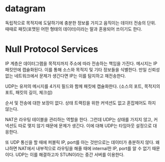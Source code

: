 datagram
=
독립적으로 목적지에 도달하기에 충분한 정보를 가지고 음직이는 데이터 전송의 단위. 때때로 패킷(포맷된 어떤 형태의 데이터)이라는 말과 혼용되어 쓰이기도 한다.

Null Protocol Services
=
IP 계층은 데이터그램을 목적지까지 주소에 따라 전송하는 책임을 가진다.
메시지는 IP 패킷안에 캡슐화된다. 이를 통해 소스와 목적지 및 기타 정보들을 식별한다. 만일 신뢰성 없는 네트워크에서 문제가 생긴다면 IP는 이를 탐지하고 재전송한다.

UDP는 유저의 메시지를 4가지 필드와 함께 패킷에 캡슐화한다. (소스의 포트, 목적지의 포트, 패킷의 길이, 체크섬)

순서 및 전송에 대한 보장이 없다. 상태 트랙킹을 위한 커넥션도 없고 혼잡제어도 하지 않는다.

NAT은 라우팅 테이블을 관리하는 역할을 한다. 그런데 UDP는 상태를 가지지 않고, 커넥션도 따로 맺지 않기 때문에 문제가 생긴다. 이에 대해 UDP는 타임아웃 설정으로 대응한다.

또 UDP 통신을 할 때에 퍼블릭 IP, port를 아는 것만으로는 데이터가 충분하지 않다. 왜냐하면 NAT에서 내부적으로 라우팅을 해줄 때에 internal한 IP, port를 알 수 없기 때문이다. UDP는 이를 해결하고자 STUN이라는 중간 서버를 이용한다.

